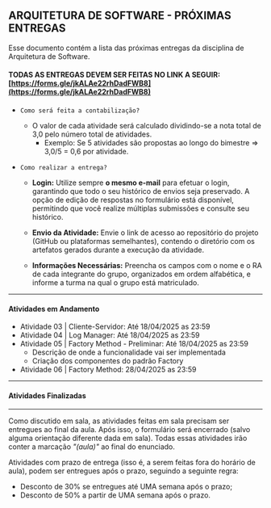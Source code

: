 ## ARQUITETURA DE SOFTWARE - PRÓXIMAS ENTREGAS

Esse documento contém a lista das próximas entregas da disciplina de Arquitetura de Software.

#### TODAS AS ENTREGAS DEVEM SER FEITAS NO LINK A SEGUIR: [https://forms.gle/jkALAe22rhDadFWB8](https://forms.gle/jkALAe22rhDadFWB8)

- `Como será feita a contabilização?`

    - O valor de cada atividade será calculado dividindo-se a nota total de 3,0 pelo número total de atividades.
        + Exemplo: Se 5 atividades são propostas ao longo do bimestre => 3,0/5 = 0,6 por atividade.

- `Como realizar a entrega?`
    + __Login:__ Utilize sempre **o mesmo e-mail** para efetuar o login, garantindo que todo o seu histórico de envios seja preservado. A opção de edição de respostas no formulário está disponível, permitindo que você realize múltiplas submissões e consulte seu histórico.

    + __Envio da Atividade:__ Envie o link de acesso ao repositório do projeto (GitHub ou plataformas semelhantes), contendo o diretório com os artefatos gerados durante a execução da atividade.

    + __Informações Necessárias:__ Preencha os campos com o nome e o RA de cada integrante do grupo, organizados em ordem alfabética, e informe a turma na qual o grupo está matriculado.
___
#### Atividades em Andamento

- Atividade 03 | Cliente-Servidor: Até 18/04/2025 as 23:59
- Atividade 04 | Log Manager: Até 18/04/2025 as 23:59
- Atividade 05 | Factory Method - Preliminar: Até 18/04/2025 as 23:59
    + Descrição de onde a funcionalidade vai ser implementada
    + Criação dos componentes do padrão Factory
- Atividade 06 | Factory Method: 28/04/2025 as 23:59
___
#### Atividades Finalizadas

___

Como discutido em sala, as atividades feitas em sala precisam ser entregues ao final da aula. Após isso, o formulário será encerrado (salvo alguma orientação diferente dada em sala). Todas essas atividades irão conter a marcação *"(aula)"* ao final do enunciado.

Atividades com prazo de entrega (isso é, a serem feitas fora do horário de aula), podem ser entregues após o prazo, seguindo a seguinte regra:
- Desconto de 30% se entregues até UMA semana após o prazo;
- Desconto de 50% a partir de UMA semana após o prazo. 